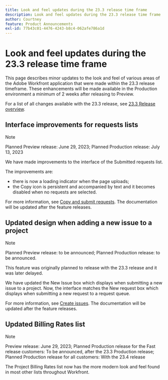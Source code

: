 ```yaml
---
title: Look and feel updates during the 23.3 release time frame
description: Look and feel updates during the 23.3 release time frame
author: Courtney
feature: Product Announcements
exl-id: 77b43c01-4476-4243-b8c4-062afe786a1d
---
```

# Look and feel updates during the 23.3 release time frame

This page describes minor updates to the look and feel of various areas of the Adobe Workfront application that were made within the 23.3 release timeframe. These enhancements will be made available in the Production environment a minimum of 2 weeks after releasing to Preview.

For a list of all changes available with the 23.3 release, see [23.3 Release overview](/help/quicksilver/product-announcements/product-releases/23.3-release-activity/23-3-release-overview.md).

## Interface improvements for requests lists

>[!NOTE]
>
>Planned Preview release: June 29, 2023; Planned Production release: July 13, 2023

We have made improvements to the interface of the Submitted requests list.

The improvements are:

* there is now a loading indicator when the page uploads;
* the Copy icon is persistent and accompanied by text and it becomes disabled when no requests are selected.

For more information, see [Copy and submit requests](/help/quicksilver/manage-work/requests/create-requests/copy-and-submit-requests.md). The documentation will be updated after the feature releases. 

## Updated design when adding a new issue to a project 

>[!NOTE]
>
>Planned Preview release: to be announced; Planned Production release: to be announced. 
>
>This feature was originally planned to release with the 23.3 release and it was later delayed. 

We have updated the New Issue box which displays when submitting a new issue to a project. Now, the interface matches the New request box which displays when submitting a new request to a request queue.

For more information, see [Create issues](../../../manage-work/issues/manage-issues/create-issues.md). The documentation will be updated after the feature releases. 

## Updated Billing Rates list

>[!NOTE]
>
>Preview release: June 29, 2023; Planned Production release for the Fast release customers: To be announced, after the 23.3 Production release; Planned Production release for all customers: With the 23.4 release

The Project Billing Rates list now has the more modern look and feel found in most other lists throughout Workfront.
